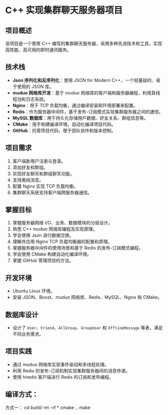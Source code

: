 # C++ 实现集群聊天服务器项目

## 项目概述
该项目是一个使用 C++ 编写的集群聊天服务器，采用多种先进技术和工具，实现高性能、高可用的即时通讯服务。

## 技术栈
- **Json 序列化和反序列化**：使用 JSON for Modern C++，一个轻量级的、易于使用的 JSON 库。
- **muduo 网络库开发**：基于 muduo 网络库的客户端和服务器编程，利用其线程池和日志系统。
- **Nginx**：用于 TCP 负载均衡，通过编译安装和环境部署来配置。
- **Redis**：作为服务器中间件，基于发布-订阅模式实现集群服务器之间的通信。
- **MySQL 数据库**：用于持久化存储用户数据、好友关系、群组信息等。
- **CMake**：用于构建编译环境，自动化编译项目代码。
- **GitHub**：托管项目代码，便于团队协作和版本控制。

## 项目需求
1. 客户端新用户注册与登录。
2. 添加好友和群组。
3. 实现好友聊天和群组聊天功能。
4. 支持离线消息。
5. 配置 Nginx 实现 TCP 负载均衡。
6. 集群聊天系统支持客户端跨服务器通信。

## 掌握目标
1. 掌握服务器网络 I/O、业务、数据模块的分层设计。
2. 熟悉 C++ muduo 网络库编程及实现原理。
3. 学会使用 Json 进行数据交换。
4. 理解并应用 Nginx TCP 负载均衡器的配置和原理。
5. 掌握服务器中间件的使用场景和基于 Redis 的发布-订阅模式编程。
6. 学会使用 CMake 构建自动化编译环境。
7. 掌握 GitHub 管理项目的方法。

## 开发环境
- Ubuntu Linux 环境。
- 安装 JSON、Boost、muduo 网络库、Redis、MySQL、Nginx 和 CMake。

## 数据库设计
- 设计了 `User`、`Friend`、`AllGroup`、`GroupUser` 和 `OfflineMessage` 等表，满足不同业务需求。

## 项目实践
- 通过 muduo 网络库实现事件驱动和多线程处理。
- 利用 Redis 的发布-订阅机制实现集群服务器间的消息传递。
- 使用 hiredis 客户端进行 Redis 的订阅和发布编程。

## 编译方式：
方式一：
cd build/
rm -rf *
cmake ..
make 

